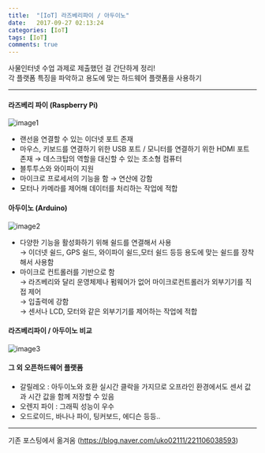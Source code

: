 ```yaml
---
title:  "[IoT] 라즈베리파이 / 아두이노"
date:   2017-09-27 02:13:24
categories: [IoT]
tags: [IoT]
comments: true
---
```



사물인터넷 수업 과제로 제출했던 걸 간단하게 정리!  
각 플랫폼 특징을 파악하고 용도에 맞는 하드웨어 플랫폼을 사용하기

---


#### **라즈베리 파이 (Raspberry Pi)**
![image1](http://eun-bi.github.io/images/posting/1224_4.png)

- 랜선을 연결할 수 있는 이더넷 포트 존재
- 마우스, 키보드를 연결하기 위한 USB 포트 / 모니터를 연결하기 위한 HDMI 포트 존재
→ 데스크탑의 역할을 대신할 수 있는 초소형 컴퓨터
- 블투투스와 와이파이 지원
- 마이크로 프로세서의 기능을 함 → 연산에 강함  
- 모터나 카메라를 제어해 데이터를 처리하는 작업에 적합  


#### **아두이노 (Arduino)**

![image2](http://eun-bi.github.io/images/posting/1224_5.png)

-  다양한 기능을 활성화하기 위해 쉴드를 연결해서 사용  
→ 이더넷 쉴드, GPS 쉴드, 와이파이 쉴드,모터 쉴드 등등 용도에 맞는 쉴드를 장착해서 사용함
- 마이크로 컨트롤러를 기반으로 함  
→ 라즈베리와 달리 운영체제나 펌웨어가 없어 마이크로컨트롤러가 외부기기를 직접 제어  
   → 입출력에 강함  
→ 센서나 LCD, 모터와 같은 외부기기를 제어하는 작업에 적합  


#### **라즈베리파이 / 아두이노 비교**  

![image3](http://eun-bi.github.io/images/posting/1224_6.png)  


#### **그 외 오픈하드웨어 플랫폼**  

- 갈릴레오 : 아두이노와 호환
  실시간 클락을 가지므로 오프라인 환경에서도 센서 값과 시간 값을 함께 저장할 수 있음
- 오렌지 파이 : 그래픽 성능이 우수
- 오드로이드, 바나나 파이, 팅커보드, 에디슨 등등..

---
기존 포스팅에서 옮겨옴
(<https://blog.naver.com/uko02111/221106038593>)
